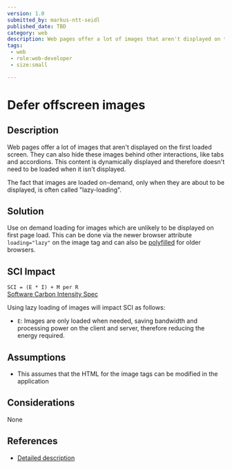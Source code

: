 ```yaml
---
version: 1.0
submitted_by: markus-ntt-seidl
published_date: TBD
category: web
description: Web pages offer a lot of images that aren't displayed on the first loaded screen and can thus be loaded dynamically.
tags: 
 - web
 - role:web-developer
 - size:small

---
```


# Defer offscreen images


## Description

Web pages offer a lot of images that aren't displayed on the first loaded screen. They can also hide these images behind other interactions, like tabs and accordions. This content is dynamically displayed and therefore doesn't need to be loaded when it isn't displayed. 

The fact that images are loaded on-demand, only when they are about to be displayed, is often called "lazy-loading".


## Solution

Use on demand loading for images which are unlikely to be displayed on first page load. This can be done via the newer browser attribute `loading="lazy"` on the image tag and can also be [polyfilled](https://github.com/mfranzke/loading-attribute-polyfill) for older browsers.

## SCI Impact

`SCI = (E * I) + M per R`  
[Software Carbon Intensity Spec](https://grnsft.org/sci)

Using lazy loading of images will impact SCI as follows:

- `E`: Images are only loaded when needed, saving bandwidth and processing power on the client and server, therefore reducing the energy required.

## Assumptions

- This assumes that the HTML for the image tags can be modified in the application

## Considerations

None

## References

- [Detailed description](https://web.dev/offscreen-images/)
